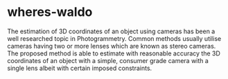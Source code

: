 # wheres-waldo
The estimation of 3D coordinates of an object using cameras has been a well researched topic in Photogrammetry. Common methods usually utilise cameras having two or more lenses which are known as stereo cameras. The proposed method is able to estimate with reasonable accuracy the 3D coordinates of an object with a simple, consumer grade camera with a single lens albeit with certain imposed constraints.
